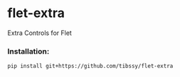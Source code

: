 # flet-extra
Extra Controls for Flet


### Installation:

```
pip install git+https://github.com/tibssy/flet-extra
```
